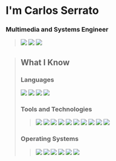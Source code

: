 # I'm Carlos Serrato
### Multimedia and Systems Engineer

> [<img src="https://ziadoua.github.io/m3-Markdown-Badges/badges/MyPortfolio/myportfolio1.svg">]()
> [<img src="https://ziadoua.github.io/m3-Markdown-Badges/badges/Discord/discord2.svg">]()
> [<img src="https://ziadoua.github.io/m3-Markdown-Badges/badges/Telegram/telegram1.svg">]()

> ## What I Know
> ### Languages
> [<img src="https://ziadoua.github.io/m3-Markdown-Badges/badges/Python/python3.svg">]()
> [<img src="https://ziadoua.github.io/m3-Markdown-Badges/badges/CSharp/csharp1.svg">]()
> [<img src="https://ziadoua.github.io/m3-Markdown-Badges/badges/C/c3.svg">]()
> [<img src="https://ziadoua.github.io/m3-Markdown-Badges/badges/Rust/rust1.svg">]()
> 
> ### Tools and Technologies
>> [<img src="https://ziadoua.github.io/m3-Markdown-Badges/badges/Linux/linux3.svg">]() 
> [<img src="https://ziadoua.github.io/m3-Markdown-Badges/badges/AndroidStudio/androidstudio2.svg">]()
> [<img src="https://ziadoua.github.io/m3-Markdown-Badges/badges/Git/git1.svg">]()
> [<img src="https://ziadoua.github.io/m3-Markdown-Badges/badges/Github/github1.svg">]()
> [<img src="https://ziadoua.github.io/m3-Markdown-Badges/badges/IDEA/idea1.svg">]()
> [<img src="https://ziadoua.github.io/m3-Markdown-Badges/badges/PyCharm/pycharm2.svg">]()
> [<img src="https://ziadoua.github.io/m3-Markdown-Badges/badges/RaspberryPI/raspberrypi1.svg">]()
> [<img src="https://ziadoua.github.io/m3-Markdown-Badges/badges/Shell/shell1.svg">]()
> [<img src="https://ziadoua.github.io/m3-Markdown-Badges/badges/SQLite/sqlite1.svg">]()
> [<img src="https://ziadoua.github.io/m3-Markdown-Badges/badges/Vim/vim2.svg">]()
> 
> ### Operating Systems
>> [<img src="https://ziadoua.github.io/m3-Markdown-Badges/badges/Arch/arch1.svg">]()
> [<img src="https://ziadoua.github.io/m3-Markdown-Badges/badges/Android/android2.svg">]()
> [<img src="https://ziadoua.github.io/m3-Markdown-Badges/badges/Debian/debian1.svg">]()
> [<img src="https://ziadoua.github.io/m3-Markdown-Badges/badges/Fedora/fedora1.svg">]()
> [<img src="https://ziadoua.github.io/m3-Markdown-Badges/badges/Ubuntu/ubuntu1.svg">]()
> [<img src="https://ziadoua.github.io/m3-Markdown-Badges/badges/Windows/windows1.svg">]()

